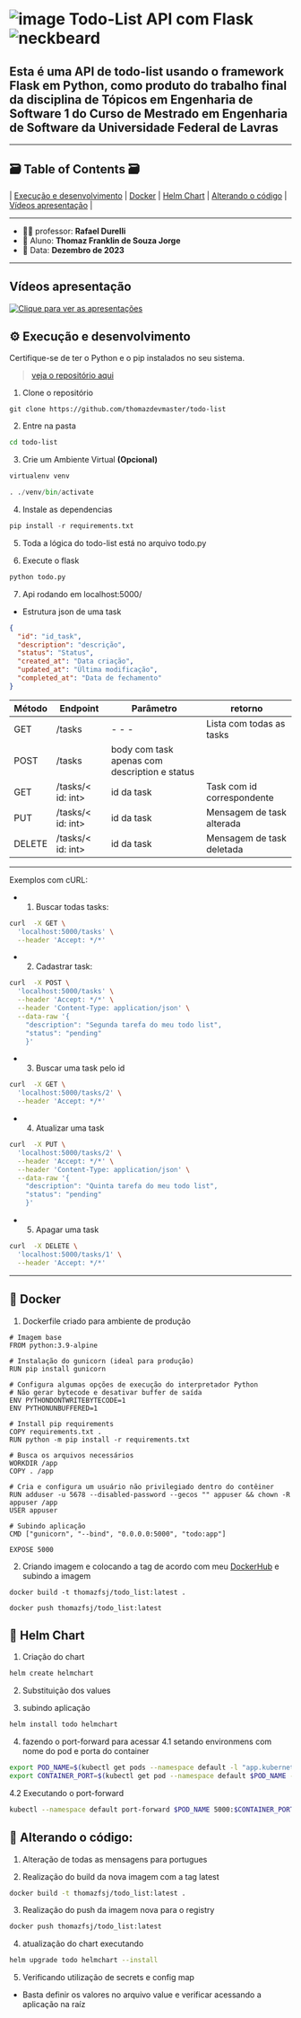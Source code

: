 # ![image](https://github.com/thomazdevmaster/todo-list/assets/56375981/16cc5c03-d8a4-49ad-b953-58a8cc0d6ffc) Todo-List API com Flask ![neckbeard](https://github.com/thomazdevmaster/todo-list/assets/56375981/59e6ba2b-a5bf-46ff-bb38-5f7baa5fa272)

## Esta é uma API de todo-list usando o framework Flask em Python, como produto do trabalho final da disciplina de Tópicos em Engenharia de Software 1 do Curso de Mestrado em Engenharia de Software da Universidade Federal de Lavras


---
## 🗃️ Table of Contents 🗃️
| [Execução e desenvolvimento](#%EF%B8%8F-execução-e-desenvolvimento) | [Docker](#-Docker) | [Helm Chart](#-Helm-Chart) | [Alterando o código](#-Alterando-o-código) | [Vídeos apresentação](https://loom.com/share/folder/5ecfef480e1440a7a8ab9b2aa30abdf7) |

---
- 👨‍🏫 professor: **Rafael Durelli**
- 🧒 Aluno: **Thomaz Franklin de Souza Jorge**
- 📆 Data: **Dezembro de 2023**

---

## Vídeos apresentação

[![Clique para ver as apresentações](image.png)](https://loom.com/share/folder/5ecfef480e1440a7a8ab9b2aa30abdf7)

## ⚙️ Execução e desenvolvimento

Certifique-se de ter o Python e o pip instalados no seu sistema.

> [veja o repositório aqui](https://github.com/thomazdevmaster/todo-list)

1. Clone o repositório

```git
git clone https://github.com/thomazdevmaster/todo-list
```

2. Entre na pasta

```sh
cd todo-list
```

3. Crie um Ambiente Virtual **(Opcional)**

```python
virtualenv venv

. ./venv/bin/activate
```

4. Instale as dependencias

```python
pip install -r requirements.txt
```

5. Toda a lógica do todo-list está no arquivo todo.py

6. Execute o flask

```python
python todo.py
```

7. Api rodando em localhost:5000/

- Estrutura json de uma task

```json
{
  "id": "id_task",
  "description": "descrição",
  "status": "Status",
  "created_at": "Data criação",
  "updated_at": "Última modificação",
  "completed_at": "Data de fechamento"
}
```

| Método | Endpoint          | Parâmetro                                     | retorno                    |
| ------ | ----------------- | --------------------------------------------- | -------------------------- |
| GET    | /tasks            | - - -                                         | Lista com todas as tasks   |
| POST   | /tasks            | body com task apenas com description e status |
| GET    | /tasks/< id: int> | id da task                                    | Task com id correspondente |
| PUT    | /tasks/< id: int> | id da task                                    | Mensagem de task alterada  |
| DELETE | /tasks/< id: int> | id da task                                    | Mensagem de task deletada  |

---
Exemplos com cURL:

- 1. Buscar todas tasks:

```sh
curl  -X GET \
  'localhost:5000/tasks' \
  --header 'Accept: */*'
```

- 2. Cadastrar task:

```sh
curl  -X POST \
  'localhost:5000/tasks' \
  --header 'Accept: */*' \
  --header 'Content-Type: application/json' \
  --data-raw '{
    "description": "Segunda tarefa do meu todo list",
    "status": "pending"
    }'
```

- 3. Buscar uma task pelo id

```sh
curl  -X GET \
  'localhost:5000/tasks/2' \
  --header 'Accept: */*'
```

- 4. Atualizar uma task

```sh
curl  -X PUT \
  'localhost:5000/tasks/2' \
  --header 'Accept: */*' \
  --header 'Content-Type: application/json' \
  --data-raw '{
    "description": "Quinta tarefa do meu todo list",
    "status": "pending"
    }'
```

- 5. Apagar uma task

```sh
curl  -X DELETE \
  'localhost:5000/tasks/1' \
  --header 'Accept: */*'
```
---

## 🐳 Docker

1. Dockerfile criado para ambiente de produção

```docker
# Imagem base
FROM python:3.9-alpine

# Instalação do gunicorn (ideal para produção)
RUN pip install gunicorn

# Configura algumas opções de execução do interpretador Python
# Não gerar bytecode e desativar buffer de saída
ENV PYTHONDONTWRITEBYTECODE=1
ENV PYTHONUNBUFFERED=1

# Install pip requirements
COPY requirements.txt .
RUN python -m pip install -r requirements.txt

# Busca os arquivos necessários
WORKDIR /app
COPY . /app

# Cria e configura um usuário não privilegiado dentro do contêiner
RUN adduser -u 5678 --disabled-password --gecos "" appuser && chown -R appuser /app
USER appuser

# Subindo aplicação
CMD ["gunicorn", "--bind", "0.0.0.0:5000", "todo:app"]

EXPOSE 5000
```

2. Criando imagem e colocando a tag de acordo com meu [DockerHub](https://hub.docker.com/r/thomazfsj/todo_list) e subindo a imagem

```docker
docker build -t thomazfsj/todo_list:latest .

docker push thomazfsj/todo_list:latest
```

## 🚢 Helm Chart

1. Criação do chart

```sh
helm create helmchart
```

2. Substituição dos values

3. subindo aplicação

```sh
helm install todo helmchart
```

4. fazendo o port-forward para acessar
   4.1 setando environmens com nome do pod e porta do container

```sh
export POD_NAME=$(kubectl get pods --namespace default -l "app.kubernetes.io/name=helmchart,app.kubernetes.io/instance=todo" -o jsonpath="{.items[0].metadata.name}")
export CONTAINER_PORT=$(kubectl get pod --namespace default $POD_NAME -o jsonpath="{.spec.containers[0].ports[0].containerPort}")
```

4.2 Executando o port-forward

```sh
kubectl --namespace default port-forward $POD_NAME 5000:$CONTAINER_PORT
```

## 🧻 Alterando o código:

1. Alteração de todas as mensagens para portugues

2. Realização do build da nova imagem com a tag latest

```sh
docker build -t thomazfsj/todo_list:latest .
```

3. Realização do push da imagem nova para o registry

```sh
docker push thomazfsj/todo_list:latest
```

4. atualização do chart executando

```sh
helm upgrade todo helmchart --install
```

5. Verificando utilização de secrets e config map
- Basta definir os valores no arquivo value e verificar acessando a aplicação na raíz
